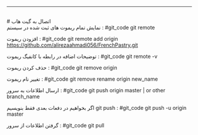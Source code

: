 <hr>
<br>
# اتصال به گیت هاب 
<br>
نمایش تمام ریموت های ثبت شده در سیستم : 
#git_code git remote

افزودن ریموت : 
#git_code git remote add origin https://github.com/alirezaahmadi056/FrenchPastry.git

توضیحات اضافه در رابطه با کانفیگ ریموت : 
#git_code git remote -v

حذف کردن ریموت :
#git_code git remove origin

تغییر نام ریموت : 
#git_code git remove rename origin new_name

ارسال اطلاعات به سرور : 
#git_code git push origin master | or other branch_name

اگر بخواهیم در دفعات بعدی فقط بنویسیم git push : 
#git_code git push -u origin master

گرفتن اطلاعات از سرور : 
#git_code git pull 